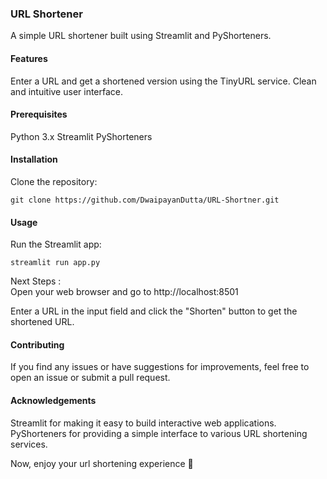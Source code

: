 ### URL Shortener
A simple URL shortener built using Streamlit and PyShorteners.
#### Features
Enter a URL and get a shortened version using the TinyURL service.
Clean and intuitive user interface.
#### Prerequisites
Python 3.x
Streamlit
PyShorteners
#### Installation
Clone the repository:
```
git clone https://github.com/DwaipayanDutta/URL-Shortner.git
```


#### Usage
Run the Streamlit app:
```
streamlit run app.py
```
Next Steps : \
Open your web browser and go to http://localhost:8501

Enter a URL in the input field and click the "Shorten" button to get the shortened URL.
#### Contributing
If you find any issues or have suggestions for improvements, feel free to open an issue or submit a pull request.
#### Acknowledgements
Streamlit for making it easy to build interactive web applications.\
PyShorteners for providing a simple interface to various URL shortening services.

Now, enjoy your url shortening experience 🚀
